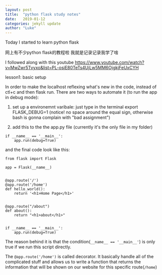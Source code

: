 ```yaml
---
layout: post
title:  "python flask study notes"
date:   2019-01-12
categories: jekyll update
author: "Luke"
---
```



Today I started to learn python flask

网上有不少python flask的教程啦 我就是记录记录我学了啥

I followed along with this youtube https://www.youtube.com/watch?v=MwZwr5Tvyxo&list=PL-osiE80TeTs4UjLw5MM6OjgkjFeUxCYH

lesson1: basic setup

In order to make the localhost reflexing what's new in the code,
instead of ctl+c and then flask run. There are two ways to automate
it (to run the app in debug mode):

1. set up a environemnt varibale:
just type in the terminal export FLASK_DEBUG=1 (notice! no space around the equal sign, otherwise bash is gonna complain with "bad assignment")

2. add this to the the app.py file (currently it's the only file in my folder)

```
if __name__ == '__main__':
    app.run(debug=True)
```

and the final code look like this:

```
from flask import Flask

app = Flask(__name__)


@app.route('/')
@app.route('/home')
def hello_world():
    return '<h1>Home Page</h1>'


@app.route("/about")
def about():
    return "<h1>about</h1>"


if __name__ == '__main__':
    app.run(debug=True)

```

The reason behind it is that the condition(`__name__ == '__main__'`) is only true
if we run this script directly.

The `@app.route('/home')` is called decorator. It basically handle all of the complicated
stuff and allows us to write a function that returns the information that will be shown on
our website for this specific route(`/home`)
